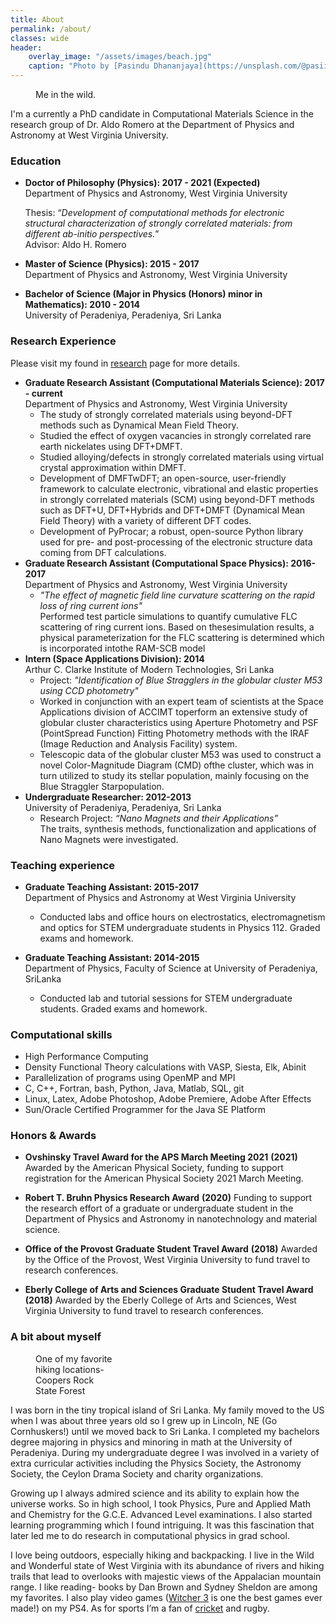 ```yaml
---
title: About
permalink: /about/
classes: wide
header:
    overlay_image: "/assets/images/beach.jpg"
    caption: "Photo by [Pasindu Dhananjaya](https://unsplash.com/@pasiiijay) on [Unsplash](https://unsplash.com)"
---
```



<figure style="width: 25%" class="align-right">
  <img src="{{ site.url }}{{ site.baseurl }}/assets/images/DollySods2020.jpg" alt="">
  <figcaption>Me in the wild.</figcaption>
</figure> 
I'm a currently a PhD candidate in Computational Materials Science in the research group of Dr. Aldo Romero at the Department of Physics and Astronomy at West Virginia University. 


### Education

-   **Doctor of Philosophy (Physics): 2017 - 2021 (Expected)**<br />
    Department of Physics and Astronomy, West Virginia University<br />
    
    Thesis: “*Development of computational methods for electronic structural characterization of strongly correlated materials: from different ab-initio perspectives.*”<br />
    Advisor: Aldo H. Romero
    
-   **Master of Science (Physics): 2015 - 2017**  <br />
    Department of Physics and Astronomy, West Virginia University 
    
-   **Bachelor of Science (Major in Physics (Honors) minor in Mathematics): 2010 - 2014**<br />
    University of Peradeniya, Peradeniya, Sri Lanka 

### Research Experience

Please visit my found in [research](/research/) page for more details.<br />

- **Graduate Research Assistant (Computational Materials Science): 2017 - current**<br />Department of Physics and Astronomy, West Virginia University
  - The study of strongly correlated materials using beyond-DFT methods such as Dynamical Mean Field Theory.
  - Studied the effect of oxygen vacancies in strongly correlated rare earth nickelates using DFT+DMFT.
  - Studied alloying/defects in strongly correlated materials using virtual crystal approximation within DMFT.
  - Development of DMFTwDFT; an open-source, user-friendly framework to calculate electronic, vibrational and elastic properties in strongly correlated materials (SCM) using beyond-DFT methods such as DFT+U, DFT+Hybrids and DFT+DMFT (Dynamical Mean Field Theory) with a variety of different DFT codes.
  - Development of PyProcar; a robust, open-source Python library used for pre- and post-processing of the electronic structure data coming from DFT calculations.
- **Graduate Research Assistant (Computational Space Physics): 2016-2017**<br />Department of Physics and Astronomy, West Virginia University
  - *"The effect of magnetic field line curvature scattering on the rapid loss of ring current ions"*<br />Performed test particle simulations to quantify cumulative FLC scattering of ring current ions. Based on thesesimulation results, a physical parameterization for the FLC scattering is determined which is incorporated intothe RAM-SCB model
- **Intern (Space Applications Division): 2014** <br />Arthur C. Clarke Institute of Modern Technologies, Sri Lanka
  - Project: *"Identification of Blue Stragglers in the globular cluster M53 using CCD photometry"*
  - Worked in conjunction with an expert team of scientists at the Space Applications division of ACCIMT toperform an extensive study of globular cluster characteristics using Aperture Photometry and PSF (PointSpread Function) Fitting Photometry methods with the IRAF (Image Reduction and Analysis Facility) system.
  - Telescopic data of the globular cluster M53 was used to construct a novel Color-Magnitude Diagram (CMD) ofthe cluster, which was in turn utilized to study its stellar population, mainly focusing on the Blue Straggler Starpopulation.
- **Undergraduate Researcher: 2012-2013**<br />University of Peradeniya, Peradeniya, Sri Lanka 
  - Research Project: *“Nano Magnets and their Applications”*<br />The traits, synthesis methods, functionalization and applications of Nano Magnets were investigated.

### Teaching experience

- **Graduate Teaching Assistant: 2015-2017**<br />Department of Physics and Astronomy at West Virginia University
  - Conducted labs and office hours on electrostatics, electromagnetism and optics for STEM undergraduate students in Physics 112. Graded exams and homework.

- **Graduate Teaching Assistant: 2014-2015**<br />Department of Physics, Faculty of Science at University of Peradeniya, SriLanka
  - Conducted lab and tutorial sessions for STEM undergraduate students. Graded exams and homework.

### Computational skills

- High Performance Computing
- Density Functional Theory calculations with VASP, Siesta, Elk, Abinit 
- Parallelization of programs using OpenMP and MPI
- C, C++, Fortran, bash, Python, Java, Matlab, SQL, git
- Linux, Latex, Adobe Photoshop, Adobe Premiere, Adobe After Effects    
- Sun/Oracle Certified Programmer for the Java SE Platform

### Honors & Awards

- **Ovshinsky Travel Award for the APS March Meeting 2021** **(2021)**
  Awarded by the American Physical Society, funding to support registration for the American Physical Society 2021 March Meeting.

- **Robert T. Bruhn Physics Research Award** **(2020)**
  Funding to support the research effort of a graduate or undergraduate student in the Department of Physics and Astronomy in nanotechnology and material science.

- **Office of the Provost Graduate Student Travel Award** **(2018)**
  Awarded by the Office of the Provost, West Virginia University to fund travel to research conferences.

- **Eberly College of Arts and Sciences Graduate Student Travel Award** **(2018)**
  Awarded by the Eberly College of Arts and Sciences, West Virginia University to fund travel to research conferences.



### A bit about myself 

<figure style="width: 25%" class="align-right">
  <img src="{{ site.url }}{{ site.baseurl }}/assets/images/coopersrock.jpg" alt="">
  <figcaption>One of my favorite hiking locations- Coopers Rock State Forest</figcaption>
</figure> 

I was born in the tiny tropical island of Sri Lanka. My family moved to the US when I was about three years old so I grew up in Lincoln, NE (Go Cornhuskers!) until we moved back to Sri Lanka. I completed my bachelors degree majoring in physics and minoring in math at the University of Peradeniya. During my undergraduate degree I was involved in a variety of extra curricular activities including the Physics Society, the Astronomy Society, the Ceylon Drama Society and charity organizations.

Growing up I always admired science and its ability to explain how the universe works. So in high school, I took Physics, Pure and Applied Math and Chemistry for the G.C.E. Advanced Level examinations. I also started learning programming which I found intriguing. It was this fascination that later led me to do research in computational physics in grad school. 

I love being outdoors, especially hiking and backpacking. I live in the Wild and Wonderful state of West Virginia with its abundance of rivers and hiking trails that lead to overlooks with majestic views of the Appalacian mountain range. I like reading- books by Dan Brown and Sydney Sheldon are among my favorites. I also play video games ([Witcher 3](https://thewitcher.com/en/) is one the best games ever made!) on my PS4.  As for sports I’m a fan of [cricket](https://en.wikipedia.org/wiki/Cricket) and rugby. 

